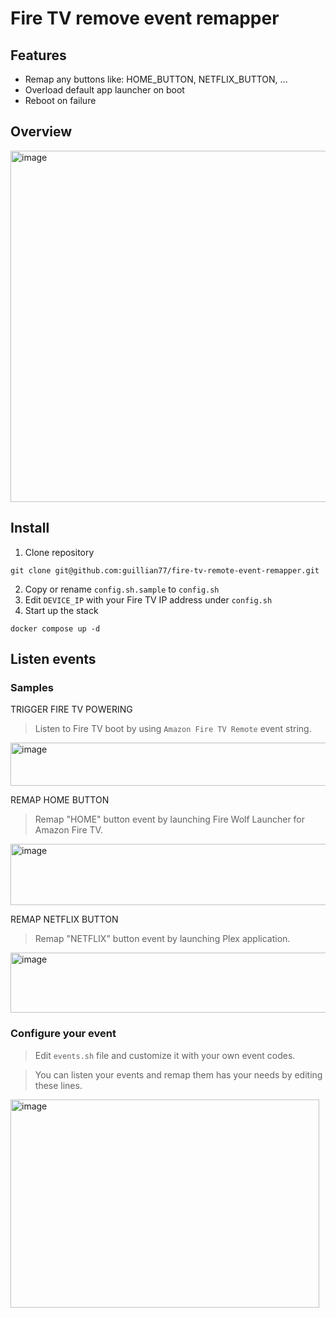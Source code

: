 # Fire TV remove event remapper

## Features
- Remap any buttons like: HOME_BUTTON, NETFLIX_BUTTON, ...
- Overload default app launcher on boot
- Reboot on failure

## Overview

<img width="852" height="562" alt="image" src="https://github.com/user-attachments/assets/0c16e576-3dee-4009-83b8-c87a08a6f2c6" />


## Install

1. Clone repository
```shell
git clone git@github.com:guillian77/fire-tv-remote-event-remapper.git
```
2. Copy or rename `config.sh.sample` to `config.sh`
3. Edit `DEVICE_IP` with your Fire TV IP address under `config.sh`
4. Start up the stack
```shell
docker compose up -d
```

## Listen events

### Samples

TRIGGER FIRE TV POWERING
> Listen to Fire TV boot by using `Amazon Fire TV Remote` event string.
<img width="954" height="69" alt="image" src="https://github.com/user-attachments/assets/8cc8cbfc-5a96-4ccd-9795-ee7ec7d5c72d" />


REMAP HOME BUTTON
> Remap "HOME" button event by launching Fire Wolf Launcher for Amazon Fire TV.
<img width="959" height="98" alt="image" src="https://github.com/user-attachments/assets/648c7aa5-0f78-4f31-83c7-a045527886a1" />

REMAP NETFLIX BUTTON
> Remap "NETFLIX" button event by launching Plex application.
<img width="826" height="96" alt="image" src="https://github.com/user-attachments/assets/1039861d-49c9-46cd-b504-a6f69cdde18c" />

### Configure your event

> Edit `events.sh` file and customize it with your own event codes.

> You can listen your events and remap them has your needs by editing these lines.
<img width="494" height="333" alt="image" src="https://github.com/user-attachments/assets/281edc9e-88d6-4828-9674-063f78709a31" />
